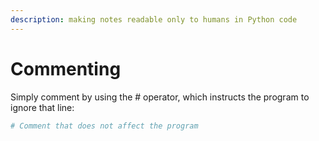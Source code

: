 ```yaml
---
description: making notes readable only to humans in Python code
---
```


# Commenting

Simply comment by using the # operator, which instructs the program to ignore that line:

```python
# Comment that does not affect the program
```
